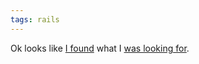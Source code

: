 ```yaml
---
tags: rails
---
```


Ok looks like [I found](http://railsapi.com/doc/rails-v3.0.0.beta.3/) what I [was looking for](/twitter/339).
